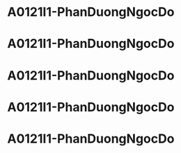 # A0121I1-PhanDuongNgocDo
# A0121I1-PhanDuongNgocDo
# A0121I1-PhanDuongNgocDo
# A0121I1-PhanDuongNgocDo
# A0121I1-PhanDuongNgocDo
